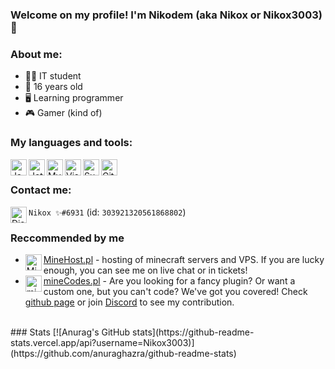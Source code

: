 ### Welcome on my profile! I'm Nikodem (aka Nikox or Nikox3003) 👋

### About me:
- 👨‍🎓 IT student
- 📅 16 years old
- 🖥️ Learning programmer
- 🎮 Gamer (kind of)

### My languages and tools:
<img align="left" alt="Java" width="26px" src="https://simpleicons.org/icons/java.svg" />
<img align="left" alt="JetBrains" width="26px" src="https://simpleicons.org/icons/jetbrains.svg" />
<img align="left" alt="MySQL" width="26px" src="https://simpleicons.org/icons/mysql.svg" />
<img align="left" alt="Visual Studio Code" width="26px" src="https://simpleicons.org/icons/visualstudiocode.svg" />
<img align="left" alt="Sublime Text 3" width="26px" src="https://simpleicons.org/icons/sublimetext.svg" />
<img align="left" alt="GitHub" width="26px" src="https://simpleicons.org/icons/github.svg" />
<br>

### Contact me:
<img align="left" alt="Discord" width="26px" src="https://simpleicons.org/icons/discord.svg" /> `Nikox ✨#6931` (id: `303921320561868802`)

### Reccommended by me
- [<img align="left" alt="MineHost" width="26px" src="https://avatars.githubusercontent.com/u/69081487?s=200&v=4" /> MineHost.pl](https://minehost.pl) - hosting of minecraft servers and VPS. If you are lucky enough, you can see me on live chat or in tickets!<br>
- [<img align="left" alt="mineCodes" width="26px" src="https://avatars.githubusercontent.com/u/79703096?s=200&v=4" /> mineCodes.pl](https://minecodes.pl) - Are you looking for a fancy plugin? Or want a custom one, but you can't code? We've got you covered! Check [github page](https://github.com/mineCodesDevelopment) or join [Discord](https://discord.gg/rWurHne6qF) to see my contribution.
<br>
### Stats
[![Anurag's GitHub stats](https://github-readme-stats.vercel.app/api?username=Nikox3003)](https://github.com/anuraghazra/github-readme-stats)
